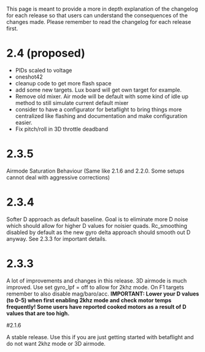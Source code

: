 This page is meant to provide a more in depth explanation of the changelog for each release so that users can understand the consequences of the changes made. Please remember to read the changelog for each release first.

# 2.4 (proposed)
- PIDs scaled to voltage
- oneshot42
- cleanup code to get more flash space
- add some new targets. Lux board will get own target for example.
- Remove old mixer. Air mode will be default with some kind of idle up method to still simulate current default mixer
- consider to have a configurator for betaflight to bring things more centralized like flashing and documentation and make configuration easier.
- Fix pitch/roll in 3D throttle deadband

# 2.3.5
Airmode Saturation Behaviour (Same like 2.1.6 and 2.2.0. Some setups cannot deal with aggressive corrections)

# 2.3.4

Softer D approach as default baseline. Goal is to eliminate more D noise which should allow for higher D values for noisier quads. Rc_smoothing disabled by default as the new gyro delta approach should smooth out D anyway. See 2.3.3 for important details.

# 2.3.3

A lot of improvements and changes in this release. 3D airmode is much improved. Use set gyro_lpf = off to allow for 2khz mode. On F1 targets remember to also disable mag/baro/acc. **IMPORTANT: Lower your D values (to 0-5) when first enabling 2khz mode and check motor temps frequently! Some users have reported cooked motors as a result of D values that are too high.**

#2.1.6

A stable release. Use this if you are just getting started with betaflight and do not want 2khz mode or 3D airmode.